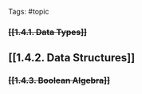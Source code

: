 Tags: #topic
### ~~[[1.4.1. Data Types]]~~
## [[1.4.2. Data Structures]]
### ~~[[1.4.3. Boolean Algebra]]~~